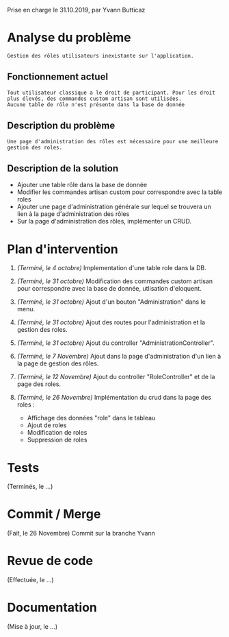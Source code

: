 Prise en charge le 31.10.2019, par Yvann Butticaz

# Analyse du problème
    Gestion des rôles utilisateurs inexistante sur l'application.

## Fonctionnement actuel
    Tout utilisateur classique a le droit de participant. Pour les droit plus élevés, des commandes custom artisan sont utilisées.
    Aucune table de rôle n'est présente dans la base de donnée

## Description du problème
    Une page d'administration des rôles est nécessaire pour une meilleure gestion des roles.

## Description de la solution
- Ajouter une table rôle dans la base de donnée 
- Modifier les commandes artisan custom pour correspondre avec la table roles
- Ajouter une page d'administration générale sur lequel se trouvera un lien à la page d'administration des rôles
- Sur la page d'administration des rôles, implémenter un CRUD.


# Plan d'intervention


1. _(Terminé, le 4 octobre)_ Implementation d'une table role dans la DB.

2. _(Terminé, le 31 octobre)_ Modification des commandes custom artisan pour correspondre avec la base de donnée, utlisation d'eloquent.

3. _(Terminé, le 31 octobre)_ Ajout d'un bouton "Administration" dans le menu. 

4. _(Terminé, le 31 octobre)_ Ajout des routes pour l'administration et la gestion des roles.

5. _(Terminé, le 31 octobre)_ Ajout du controller "AdministrationController".

6. _(Terminé, le 7 Novembre)_ Ajout dans la page d'administration d'un lien à la page de gestion des rôles.

7. _(Terminé, le 12 Novembre)_ Ajout du controller "RoleController" et de la page des roles.

8. _(Terminé, le 26 Novembre)_ Implémentation du crud dans la page des roles :
    - Affichage des données "role" dans le tableau
    - Ajout de roles
    - Modification de roles
    - Suppression de roles 

# Tests

(Terminés, le ...)

# Commit / Merge

(Fait, le 26 Novembre) Commit sur la branche Yvann

# Revue de code

(Effectuée, le ...)

# Documentation

(Mise à jour, le ...)